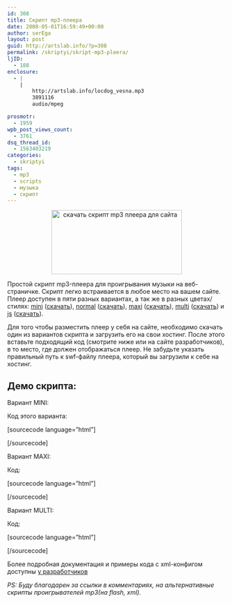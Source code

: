```yaml
---
id: 308
title: Скрипт mp3-плеера
date: 2008-05-01T16:59:49+00:00
author: serEga
layout: post
guid: http://artslab.info/?p=308
permalink: /skriptyi/skript-mp3-pleera/
ljID:
  - 188
enclosure:
  - |
    |
        http://artslab.info/locdog_vesna.mp3
        3891116
        audio/mpeg

prosmotr:
  - 1959
wpb_post_views_count:
  - 3761
dsq_thread_id:
  - 1563403219
categories:
  - skriptyi
tags:
  - mp3
  - scripts
  - музыка
  - скрипт
---
```

<center>
  <a href="{{site.img_cdn}}/mp3_player_script.jpg"><img src="{{site.img_cdn}}/mp3_player_script-300x148.jpg" alt="скачать скрипт mp3 плеера для сайта" title="mp3_player_script" width="300" height="148" class="alignnone size-medium wp-image-848" /></a>
</center>

Простой скрипт mp3-плеера для проигрывания музыки на веб-страничке. Скрипт легко встраивается в любое место на вашем сайте. Плеер доступен в пяти разных вариантах, а так же в разных цветах/стилях: <a href="http://flash-mp3-player.net/players/mini/" target="_blank">mini</a> ([скачать](http://flash-mp3-player.net/players/mini/download/)), <a href="http://flash-mp3-player.net/players/normal/" target="_blank">normal</a> ([скачать](http://flash-mp3-player.net/players/normal/download/)), <a href="http://flash-mp3-player.net/players/maxi/" target="_blank">maxi</a> ([скачать](http://flash-mp3-player.net/players/maxi/download/)), <a href="http://flash-mp3-player.net/players/multi/" target="_blank">multi</a> ([скачать](http://flash-mp3-player.net/players/multi/download/)) и <a href="http://flash-mp3-player.net/players/js/" target="_blank">js</a> ([скачать](http://flash-mp3-player.net/players/js/download/)).

Для того чтобы разместить плеер у себя на сайте, необходимо скачать один из вариантов скрипта и загрузить его на свои хостинг. После этого вставьте подходящий код (смотрите ниже или на сайте разработчиков), в то место, где должен отображаться плеер. Не забудьте указать правильный путь к swf-файлу плеера, который вы загрузили к себе на хостинг.

## Демо скрипта:

Вариант MINI:



Код этого варианта:

[sourcecode language=&#8221;html&#8221;]



[/sourcecode]

Вариант MAXI:



Код:

[sourcecode language=&#8221;html&#8221;]



[/sourcecode]

Вариант MULTI:



Код:

[sourcecode language=&#8221;html&#8221;]



[/sourcecode]

Более подробная документация и примеры кода с xml-конфигом доступны [у разработчиков](http://flash-mp3-player.net/players/normal/)

_PS: Буду благодарен за ссылки в комментариях, на альтернативные скрипты проигрывателей mp3(на flash, xml)._